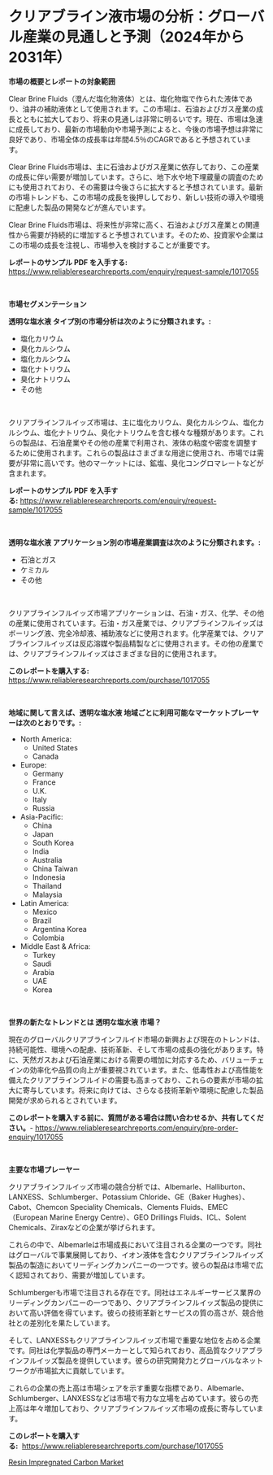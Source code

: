 <p><h1>クリアブライン液市場の分析：グローバル産業の見通しと予測（2024年から2031年）</h1></p><p><strong>市場の概要とレポートの対象範囲</strong></p>
<p><p>Clear Brine Fluids（澄んだ塩化物液体）とは、塩化物塩で作られた液体であり、油井の補助液体として使用されます。この市場は、石油およびガス産業の成長とともに拡大しており、将来の見通しは非常に明るいです。現在、市場は急速に成長しており、最新の市場動向や市場予測によると、今後の市場予想は非常に良好であり、市場全体の成長率は年間4.5％のCAGRであると予想されています。</p><p>Clear Brine Fluids市場は、主に石油およびガス産業に依存しており、この産業の成長に伴い需要が増加しています。さらに、地下水や地下埋蔵量の調査のためにも使用されており、その需要は今後さらに拡大すると予想されています。最新の市場トレンドも、この市場の成長を後押ししており、新しい技術の導入や環境に配慮した製品の開発などが進んでいます。</p><p>Clear Brine Fluids市場は、将来性が非常に高く、石油およびガス産業との関連性から需要が持続的に増加すると予想されています。そのため、投資家や企業はこの市場の成長を注視し、市場参入を検討することが重要です。</p></p>
<p><strong>レポートのサンプル PDF を入手する:</strong> <a href="https://www.reliableresearchreports.com/enquiry/request-sample/1017055">https://www.reliableresearchreports.com/enquiry/request-sample/1017055</a></p>
<p>&nbsp;</p>
<p><strong>市場セグメンテーション</strong></p>
<p><strong>透明な塩水液 タイプ別の市場分析は次のように分類されます。:</strong></p>
<p><ul><li>塩化カリウム</li><li>臭化カルシウム</li><li>塩化カルシウム</li><li>塩化ナトリウム</li><li>臭化ナトリウム</li><li>その他</li></ul></p>
<p>&nbsp;</p>
<p><p>クリアブラインフルイッズ市場は、主に塩化カリウム、臭化カルシウム、塩化カルシウム、塩化ナトリウム、臭化ナトリウムを含む様々な種類があります。これらの製品は、石油産業やその他の産業で利用され、液体の粘度や密度を調整するために使用されます。これらの製品はさまざまな用途に使用され、市場では需要が非常に高いです。他のマーケットには、鉱塩、臭化コングロマレートなどが含まれます。</p></p>
<p><strong>レポートのサンプル PDF を入手する:</strong>&nbsp;<a href="https://www.reliableresearchreports.com/enquiry/request-sample/1017055">https://www.reliableresearchreports.com/enquiry/request-sample/1017055</a></p>
<p>&nbsp;</p>
<p><strong> 透明な塩水液 アプリケーション別の市場産業調査は次のように分類されます。:</strong></p>
<p><ul><li>石油とガス</li><li>ケミカル</li><li>その他</li></ul></p>
<p>&nbsp;</p>
<p><p>クリアブラインフルイッズ市場アプリケーションは、石油・ガス、化学、その他の産業に使用されています。石油・ガス産業では、クリアブラインフルイッズはボーリング液、完全冷却液、補助液などに使用されます。化学産業では、クリアブラインフルイッズは反応溶媒や製品精製などに使用されます。その他の産業では、クリアブラインフルイッズはさまざまな目的に使用されます。</p></p>
<p><strong>このレポートを購入する:</strong>&nbsp; <a href="https://www.reliableresearchreports.com/purchase/1017055">https://www.reliableresearchreports.com/purchase/1017055</a></p>
<p>&nbsp;</p>
<p><strong>地域に関して言えば、透明な塩水液 地域ごとに利用可能なマーケットプレーヤーは次のとおりです。:</strong></p>
<p><ul>
    <li>
        North America:
        <ul>
            <li>United States</li>
            <li>Canada</li>
        </ul>
    </li>
    <li>
        Europe:
        <ul>
            <li>Germany</li>
            <li>France</li>
            <li>U.K.</li>
            <li>Italy</li>
            <li>Russia</li>
        </ul>
    </li>
    <li>
        Asia-Pacific:
        <ul>
            <li>China</li>
            <li>Japan</li>
            <li>South Korea</li>
            <li>India</li>
            <li>Australia</li>
            <li>China Taiwan</li>
            <li>Indonesia</li>
            <li>Thailand</li>
            <li>Malaysia</li>
        </ul>
    </li>
    <li>
        Latin America:
        <ul>
            <li>Mexico</li>
            <li>Brazil</li>
            <li>Argentina Korea</li>
            <li>Colombia</li>
        </ul>
    </li>
    <li>
        Middle East & Africa:
        <ul>
            <li>Turkey</li>
            <li>Saudi</li>
            <li>Arabia</li>
            <li>UAE</li>
            <li>Korea</li>
        </ul>
    </li>
    </ul></p>
<p>&nbsp;</p>
<p><strong>世界の新たなトレンドとは 透明な塩水液 市場？</strong></p>
<p><p>現在のグローバルクリアブラインフルイド市場の新興および現在のトレンドは、持続可能性、環境への配慮、技術革新、そして市場の成長の強化があります。特に、天然ガスおよび石油産業における需要の増加に対応するため、バリューチェインの効率化や品質の向上が重要視されています。また、低毒性および高性能を備えたクリアブラインフルイドの需要も高まっており、これらの要素が市場の拡大に寄与しています。将来に向けては、さらなる技術革新や環境に配慮した製品開発が求められるとされています。</p></p>
<p><strong>このレポートを購入する前に、質問がある場合は問い合わせるか、共有してください。</strong>- <a href="https://www.reliableresearchreports.com/enquiry/pre-order-enquiry/1017055">https://www.reliableresearchreports.com/enquiry/pre-order-enquiry/1017055</a></p>
<p>&nbsp;</p>
<p><strong>主要な市場プレーヤー</strong></p>
<p><p>クリアブラインフルイッズ市場の競合分析では、Albemarle、Halliburton、LANXESS、Schlumberger、Potassium Chloride、GE（Baker Hughes）、Cabot、Chemcon Speciality Chemicals、Clements Fluids、EMEC（European Marine Energy Centre）、GEO Drillings Fluids、ICL、Solent Chemicals、Ziraxなどの企業が挙げられます。</p><p>これらの中で、Albemarleは市場成長において注目される企業の一つです。同社はグローバルで事業展開しており、イオン液体を含むクリアブラインフルイッズ製品の製造においてリーディングカンパニーの一つです。彼らの製品は市場で広く認知されており、需要が増加しています。</p><p>Schlumbergerも市場で注目される存在です。同社はエネルギーサービス業界のリーディングカンパニーの一つであり、クリアブラインフルイッズ製品の提供において高い評価を得ています。彼らの技術革新とサービスの質の高さが、競合他社との差別化を果たしています。</p><p>そして、LANXESSもクリアブラインフルイッズ市場で重要な地位を占める企業です。同社は化学製品の専門メーカーとして知られており、高品質なクリアブラインフルイッズ製品を提供しています。彼らの研究開発力とグローバルなネットワークが市場拡大に貢献しています。</p><p>これらの企業の売上高は市場シェアを示す重要な指標であり、Albemarle、Schlumberger、LANXESSなどは市場で有力な立場を占めています。彼らの売上高は年々増加しており、クリアブラインフルイッズ市場の成長に寄与しています。</p></p>
<p><strong>このレポートを購入する:</strong>&nbsp;&nbsp;<a href="https://www.reliableresearchreports.com/purchase/1017055">https://www.reliableresearchreports.com/purchase/1017055</a></p>
<p><p><a href="https://glittery-fuchsia-86a.notion.site/Resin-Impregnated-Carbon-Market-Size-Market-Share-and-Global-Market-Analysis-Report-2024-2031-72276c0783e24cac985646d44c9bf02f">Resin Impregnated Carbon Market</a></p></p>